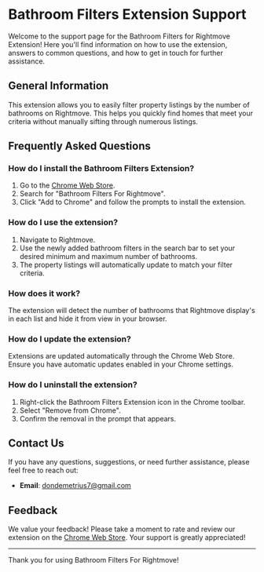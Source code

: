 # Bathroom Filters Extension Support

Welcome to the support page for the Bathroom Filters for Rightmove Extension! Here you'll find information on how to use the extension, answers to common questions, and how to get in touch for further assistance.

## General Information

This extension allows you to easily filter property listings by the number of bathrooms on Rightmove. This helps you quickly find homes that meet your criteria without manually sifting through numerous listings.

## Frequently Asked Questions

### How do I install the Bathroom Filters Extension?
1. Go to the [Chrome Web Store](https://chrome.google.com/webstore).
2. Search for "Bathroom Filters For Rightmove".
3. Click "Add to Chrome" and follow the prompts to install the extension.

### How do I use the extension?
1. Navigate to Rightmove.
2. Use the newly added bathroom filters in the search bar to set your desired minimum and maximum number of bathrooms.
3. The property listings will automatically update to match your filter criteria.

### How does it work?
The extension will detect the number of bathrooms that Rightmove display's in each list and hide it from view in your browser.

### How do I update the extension?
Extensions are updated automatically through the Chrome Web Store. Ensure you have automatic updates enabled in your Chrome settings.

### How do I uninstall the extension?
1. Right-click the Bathroom Filters Extension icon in the Chrome toolbar.
2. Select "Remove from Chrome".
3. Confirm the removal in the prompt that appears.

## Contact Us

If you have any questions, suggestions, or need further assistance, please feel free to reach out:

- **Email**: [dondemetrius7@gmail.com](mailto:dev@bathroomfilters.com)

## Feedback

We value your feedback! Please take a moment to rate and review our extension on the [Chrome Web Store](https://chrome.google.com/webstore/detail/doimjlepfkdblpncdddjpelbggbkdhmo/reviews). Your support is greatly appreciated!

---

Thank you for using Bathroom Filters For Rightmove!
